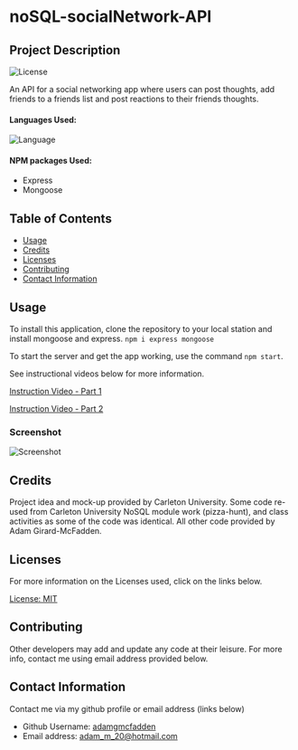 # noSQL-socialNetwork-API

## Project Description

![License](https://img.shields.io/badge/License-MIT-yellow.svg "License Badge")

An API for a social networking app where users can post thoughts, add friends to a friends list and post reactions to their friends thoughts.

#### Languages Used:

![Language](https://img.shields.io/badge/JavaScript-red.svg "Language Badge")

#### NPM packages Used:

- Express
- Mongoose

## Table of Contents

- [Usage](#usage)
- [Credits](#credits)
- [Licenses](#licenses)
- [Contributing](#contributing)
- [Contact Information](#contact-information)

## Usage

To install this application, clone the repository to your local station and install mongoose and express. `npm i express mongoose`

To start the server and get the app working, use the command `npm start`. 

See instructional videos below for more information.

[Instruction Video - Part 1](https://watch.screencastify.com/v/UAwHfkuScZviJ9OgHukW)

[Instruction Video - Part 2](https://watch.screencastify.com/v/GrYC4bYGn1s5pXOXDOAe)

### Screenshot

![Screenshot](https://user-images.githubusercontent.com/83710803/134752687-95808eab-36a6-4341-a20b-0b631126e4f7.png)

## Credits

Project idea and mock-up provided by Carleton University. Some code re-used from Carleton University NoSQL module work (pizza-hunt), and class activities as some of the code was identical. All other code provided by Adam Girard-McFadden.

## Licenses

For more information on the Licenses used, click on the links below.

[License: MIT](https://choosealicense.com/licenses/mit/)

## Contributing

Other developers may add and update any code at their leisure. For more info, contact me using email address provided below.

## Contact Information

Contact me via my github profile or email address (links below)

- Github Username: [adamgmcfadden](https://github.com/adamgmcfadden)
- Email address: adam_m_20@hotmail.com
